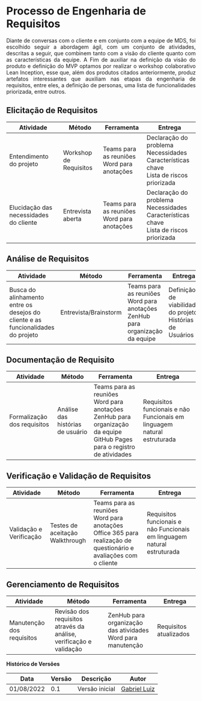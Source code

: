  # Processo de Engenharia de Requisitos

 <p style="text-align: justify" > Diante de conversas com o cliente e em conjunto com a equipe de MDS, foi escolhido seguir a abordagem ágil, com um conjunto de atividades, descritas a seguir, que combinem tanto com a visão do cliente quanto com as características da equipe.
A Fim de auxiliar na definição da visão do produto e definição do MVP optamos por realizar o workshop colaborativo Lean Inception, esse que, além dos produtos citados anteriormente, produz artefatos interessantes que auxiliam nas etapas da engenharia de requisitos, entre eles, a definição de personas, uma lista de funcionalidades priorizada, entre outros.
 </p>

 ## Elicitação de Requisitos

| Atividade                              | Método                 | Ferramenta                                      | Entrega                                                                                             |
| -------------------------------------- | ---------------------- | ----------------------------------------------- | --------------------------------------------------------------------------------------------------- |
| Entendimento do projeto                | Workshop de Requisitos | Teams para as reuniões <br> Word para anotações | Declaração do problema <br> Necessidades <br> Características chave <br> Lista de riscos priorizada |
| Elucidação das necessidades do cliente | Entrevista aberta      | Teams para as reuniões <br> Word para anotações | Declaração do problema <br> Necessidades <br> Características chave <br> Lista de riscos priorizada |

## Análise de Requisitos

| Atividade                                                                        | Método                | Ferramenta                                                                             | Entrega                                                        |
| -------------------------------------------------------------------------------- | --------------------- | -------------------------------------------------------------------------------------- | -------------------------------------------------------------- |
| Busca do alinhamento entre os desejos do cliente e as funcionalidades do projeto | Entrevista/Brainstorm | Teams para as reuniões <br> Word para anotações <br> ZenHub para organização da equipe | Definição de viabilidade do projeto <br> Histórias de Usuários |

## Documentação de Requisito

| Atividade                   | Método                           | Ferramenta                                                                                                                             | Entrega                                                                 |
| --------------------------- | -------------------------------- | -------------------------------------------------------------------------------------------------------------------------------------- | ----------------------------------------------------------------------- |
| Formalização dos requisitos | Análise das histórias de usuário | Teams para as reuniões <br> Word para anotações <br> ZenHub para organização da equipe <br> GitHub Pages para o registro de atividades | Requisitos funcionais e não Funcionais em linguagem natural estruturada |

## Verificação e Validação de Requisitos

| Atividade               | Método                               | Ferramenta                                                                                                                 | Entrega                                                                 |
| ----------------------- | ------------------------------------ | -------------------------------------------------------------------------------------------------------------------------- | ----------------------------------------------------------------------- |
| Validação e Verificação | Testes de aceitação <br> Walkthrough | Teams para as reuniões <br> Word para anotações <br> Office 365 para realização de questionário e avaliações com o cliente | Requisitos funcionais e não Funcionais em linguagem natural estruturada |

## Gerenciamento de Requisitos

| Atividade                 | Método                                                             | Ferramenta                                                       | Entrega                |
| ------------------------- | ------------------------------------------------------------------ | ---------------------------------------------------------------- | ---------------------- |
| Manutenção dos requisitos | Revisão dos requisitos através da análise, verificação e validação | ZenHub para organização das atividades <br> Word para manutenção | Requisitos atualizados |

**Histórico de Versões**

| Data       | Versão | Descrição      | Autor                                       |
| ---------- | ------ | -------------- | ------------------------------------------- |
| 01/08/2022 | 0.1    | Versão inicial | [Gabriel Luiz](https://github.com/ggomesbr) |